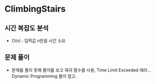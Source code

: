 ##
# ClimbingStairs

## 시간 복잡도 분석
  - O(n) : 입력값 n만큼 시간 소요
    
## 문제 풀이
  - 문제를 풀지 못해 풀이를 보고 재귀 함수를 사용, Time Limit Exceeded 에러...
  Dynamic Programming 풀이 참고.
